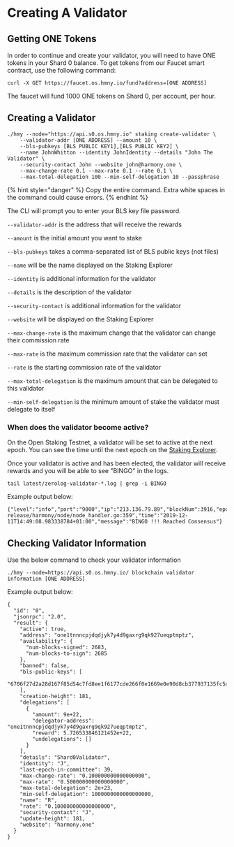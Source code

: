 # Creating A Validator

## Getting ONE Tokens

In order to continue and create your validator, you will need to have ONE tokens in your Shard 0 balance. To get tokens from our Faucet smart contract, use the following command:

```text
curl -X GET https://faucet.os.hmny.io/fund?address=[ONE ADDRESS]
```

The faucet will fund 1000 ONE tokens on Shard 0, per account, per hour.

## Creating a Validator

```text
./hmy --node="https://api.s0.os.hmny.io" staking create-validator \
    --validator-addr [ONE ADDRESS] --amount 10 \
    --bls-pubkeys [BLS PUBLIC KEY1],[BLS PUBLIC KEY2] \
    --name JohnWhitton --identity JohnIdentity --details "John The Validator" \
    --security-contact John --website john@harmony.one \
    --max-change-rate 0.1 --max-rate 0.1 --rate 0.1 \
    --max-total-delegation 100 --min-self-delegation 10 --passphrase
```

{% hint style="danger" %}
Copy the entire command. Extra white spaces in the command could cause errors.
{% endhint %}

The CLI will prompt you to enter your BLS key file password.

`--validator-addr` is the address that will receive the rewards

`--amount` is the initial amount you want to stake

`--bls-pubkeys` takes a comma-separated list of BLS public keys \(not files\)

`--name` will be the name displayed on the Staking Explorer

`--identity` is additional information for the validator

`--details` is the description of the validator

`--security-contact` is additional information for the validator

`--website` will be displayed on the Staking Explorer

`--max-change-rate` is the maximum change that the validator can change their commission rate

`--max-rate` is the maximum commission rate that the validator can set

`--rate` is the starting commission rate of the validator

`--max-total-delegation` is the maximum amount that can be delegated to this validator

`--min-self-delegation` is the minimum amount of stake the validator must delegate to itself

### When does the validator become active?

On the Open Staking Testnet, a validator will be set to active at the next epoch. You can see the time until the next epoch on the [Staking Explorer](https://staking.harmony.one/portfolio).

Once your validator is active and has been elected, the validator will receive rewards and you will be able to see "BINGO" in the logs.

```text
tail latest/zerolog-validator-*.log | grep -i BINGO
```

Example output below:

```text
{"level":"info","port":"9000","ip":"213.136.79.89","blockNum":3916,"epochNum":26,"ViewId":3916,"blockHash":"0xca71fc9aa92f694f664aa34d7e3e82cf9b678e3a062d3bbbabebfbc5f0598d84","numTxns":0,"numStakingTxns":0,"caller":"/mnt/jenkins/workspace/harmony-release/harmony/node/node_handler.go:359","time":"2019-12-11T14:49:08.983338784+01:00","message":"BINGO !!! Reached Consensus"}
```

## Checking Validator Information

Use the below command to check your validator information

```text
./hmy --node=https://api.s0.os.hmny.io/ blockchain validator information [ONE ADDRESS]
```

Example output below:

```text
{
  "id": "0",
  "jsonrpc": "2.0",
  "result": {
    "active": true,
    "address": "one1tnnncpjdqdjyk7y4d9gaxrg9qk927ueqptmptz",
    "availability": {
      "num-blocks-signed": 2683,
      "num-blocks-to-sign": 2685
    },
    "banned": false,
    "bls-public-keys": [
      "6706f27d2a28d167f85d54c7fd8ee1f6177cde266f0e1669e0e90d8cb377937135fc5daa0950f339c6e9b0177f326c84"
    ],
    "creation-height": 181,
    "delegations": [
      {
        "amount": 9e+22,
        "delegator-address": "one1tnnncpjdqdjyk7y4d9gaxrg9qk927ueqptmptz",
        "reward": 5.726533846121452e+22,
        "undelegations": []
      }
    ],
    "details": "Shard0Validator",
    "identity": "J",
    "last-epoch-in-committee": 39,
    "max-change-rate": "0.100000000000000000",
    "max-rate": "0.500000000000000000",
    "max-total-delegation": 2e+23,
    "min-self-delegation": 1000000000000000000,
    "name": "R",
    "rate": "0.100000000000000000",
    "security-contact": "J",
    "update-height": 181,
    "website": "harmony.one"
  }
}
```

